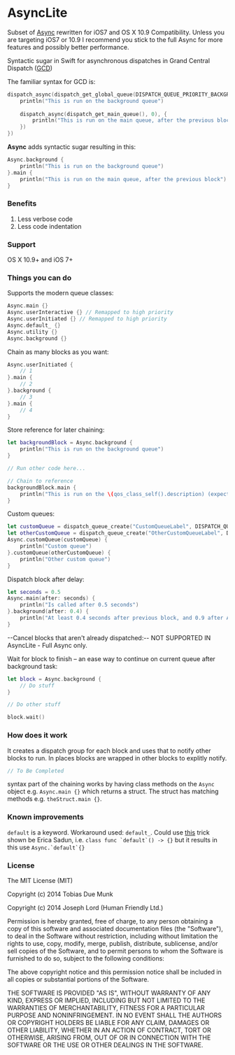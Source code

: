 AsyncLite
=====

Subset of [Async]( https://github.com/duemunk/Async) rewritten for iOS7 and OS X 10.9 Compatibility. Unless you are targeting iOS7 or 10.9 I recommend you stick to the full Async for more features and possibly better performance. 

Syntactic sugar in Swift for asynchronous dispatches in Grand Central Dispatch ([GCD](https://developer.apple.com/library/prerelease/ios/documentation/Performance/Reference/GCD_libdispatch_Ref/index.html))

The familiar syntax for GCD is:
```swift
dispatch_async(dispatch_get_global_queue(DISPATCH_QUEUE_PRIORITY_BACKGROUND, 0), {
	println("This is run on the background queue")
	
	dispatch_async(dispatch_get_main_queue(), 0), {
		println("This is run on the main queue, after the previous block")
	})
})
```

**Async** adds syntactic sugar resulting in this:
```swift
Async.background {
	println("This is run on the background queue")
}.main {
	println("This is run on the main queue, after the previous block")
}
```

### Benefits
1. Less verbose code
2. Less code indentation

### Support
OS X 10.9+ and iOS 7+

### Things you can do
Supports the modern queue classes:
```swift
Async.main {}
Async.userInteractive {} // Remapped to high priority
Async.userInitiated {} // Remapped to high priority
Async.default_ {}
Async.utility {}
Async.background {}
```

Chain as many blocks as you want:
```swift
Async.userInitiated {
	// 1
}.main {
	// 2
}.background {
	// 3
}.main {
	// 4
}
```

Store reference for later chaining:
```swift
let backgroundBlock = Async.background {
	println("This is run on the background queue")
}

// Run other code here...

// Chain to reference
backgroundBlock.main {
	println("This is run on the \(qos_class_self().description) (expected \(qos_class_main().description)), after the previous block")
}
```

Custom queues:
```swift
let customQueue = dispatch_queue_create("CustomQueueLabel", DISPATCH_QUEUE_CONCURRENT)
let otherCustomQueue = dispatch_queue_create("OtherCustomQueueLabel", DISPATCH_QUEUE_CONCURRENT)
Async.customQueue(customQueue) {
	println("Custom queue")
}.customQueue(otherCustomQueue) {
	println("Other custom queue")
}
```

Dispatch block after delay:
```swift
let seconds = 0.5
Async.main(after: seconds) {
	println("Is called after 0.5 seconds")
}.background(after: 0.4) {
	println("At least 0.4 seconds after previous block, and 0.9 after Async code is called")
}
```

--Cancel blocks that aren't already dispatched:-- NOT SUPPORTED IN AsyncLite - Full Async only. 

Wait for block to finish – an ease way to continue on current queue after background task:
```swift
let block = Async.background {
	// Do stuff
}

// Do other stuff

block.wait()
```

### How does it work
It creates a dispatch group for each block and uses that to notify other blocks to run. In places blocks are wrapped in other blocks to explitly notify. 
```swift
// To Be Completed
```
syntax part of the chaining works by having class methods on the `Async` object e.g. `Async.main {}` which returns a struct. The struct has matching methods e.g. `theStruct.main {}`.

### Known improvements
```default``` is a keyword. Workaround used: ```default_```. Could use [this](http://ericasadun.com/2014/08/21/swift-when-cocoa-and-swift-collide/) trick shown be Erica Sadun, i.e. ```class func `default`() -> {}``` but it results in this use ```Async.`default`{}```

### License
The MIT License (MIT)

Copyright (c) 2014 Tobias Due Munk

Copyright (c) 2014 Joseph Lord (Human Friendly Ltd.)

Permission is hereby granted, free of charge, to any person obtaining a copy of
this software and associated documentation files (the "Software"), to deal in
the Software without restriction, including without limitation the rights to
use, copy, modify, merge, publish, distribute, sublicense, and/or sell copies of
the Software, and to permit persons to whom the Software is furnished to do so,
subject to the following conditions:

The above copyright notice and this permission notice shall be included in all
copies or substantial portions of the Software.

THE SOFTWARE IS PROVIDED "AS IS", WITHOUT WARRANTY OF ANY KIND, EXPRESS OR
IMPLIED, INCLUDING BUT NOT LIMITED TO THE WARRANTIES OF MERCHANTABILITY, FITNESS
FOR A PARTICULAR PURPOSE AND NONINFRINGEMENT. IN NO EVENT SHALL THE AUTHORS OR
COPYRIGHT HOLDERS BE LIABLE FOR ANY CLAIM, DAMAGES OR OTHER LIABILITY, WHETHER
IN AN ACTION OF CONTRACT, TORT OR OTHERWISE, ARISING FROM, OUT OF OR IN
CONNECTION WITH THE SOFTWARE OR THE USE OR OTHER DEALINGS IN THE SOFTWARE.
